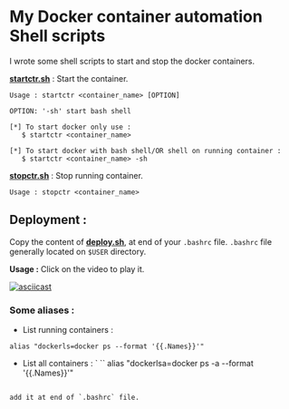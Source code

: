 # My Docker container automation Shell scripts

I wrote some shell scripts to start and stop the docker containers.   

**[startctr.sh](startctr.sh)** : Start the container. 
```console
Usage : startctr <container_name> [OPTION]

OPTION: '-sh' start bash shell

[*] To start docker only use : 
   $ startctr <container_name>

[*] To start docker with bash shell/OR shell on running container : 
   $ startctr <container_name> -sh
```
**[stopctr.sh](stopctr.sh)** : Stop running container.
```console
Usage : stopctr <container_name>
```
## Deployment : 

Copy the content of **[deploy.sh](deploy.sh)**,  at end of your `.bashrc` file. `.bashrc` file generally located on `$USER` directory.

**Usage :** Click on the video to play it.
    
[![asciicast](https://asciinema.org/a/276346.svg)](https://asciinema.org/a/276346)

### Some aliases :

* List running containers :
``` 
alias "dockerls=docker ps --format '{{.Names}}'"
```
* List all containers :
` `` 
alias "dockerlsa=docker ps -a --format '{{.Names}}'"
```

add it at end of `.bashrc` file.
